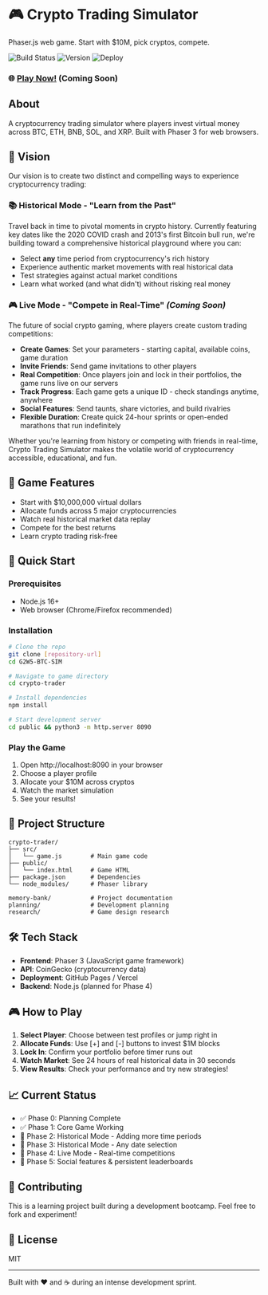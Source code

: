 # 🎮 Crypto Trading Simulator
Phaser.js web game. Start with $10M, pick cryptos, compete.

![Build Status](https://img.shields.io/badge/build-passing-brightgreen) ![Version](https://img.shields.io/badge/version-0.1.0-blue) ![Deploy](https://github.com/ryanmosz/crypto-trading-sim/actions/workflows/deploy.yml/badge.svg)

### 🌐 [Play Now!](https://ryanmosz.github.io/crypto-trading-sim/) (Coming Soon)

## About
A cryptocurrency trading simulator where players invest virtual money across BTC, ETH, BNB, SOL, and XRP. Built with Phaser 3 for web browsers.

## 🔮 Vision

Our vision is to create two distinct and compelling ways to experience cryptocurrency trading:

### 📚 Historical Mode - "Learn from the Past"
Travel back in time to pivotal moments in crypto history. Currently featuring key dates like the 2020 COVID crash and 2013's first Bitcoin bull run, we're building toward a comprehensive historical playground where you can:
- Select **any** time period from cryptocurrency's rich history
- Experience authentic market movements with real historical data
- Test strategies against actual market conditions
- Learn what worked (and what didn't) without risking real money

### 🎮 Live Mode - "Compete in Real-Time" *(Coming Soon)*
The future of social crypto gaming, where players create custom trading competitions:
- **Create Games**: Set your parameters - starting capital, available coins, game duration
- **Invite Friends**: Send game invitations to other players
- **Real Competition**: Once players join and lock in their portfolios, the game runs live on our servers
- **Track Progress**: Each game gets a unique ID - check standings anytime, anywhere
- **Social Features**: Send taunts, share victories, and build rivalries
- **Flexible Duration**: Create quick 24-hour sprints or open-ended marathons that run indefinitely

Whether you're learning from history or competing with friends in real-time, Crypto Trading Simulator makes the volatile world of cryptocurrency accessible, educational, and fun.

## 🎯 Game Features
- Start with $10,000,000 virtual dollars
- Allocate funds across 5 major cryptocurrencies
- Watch real historical market data replay
- Compete for the best returns
- Learn crypto trading risk-free

## 🚀 Quick Start

### Prerequisites
- Node.js 16+
- Web browser (Chrome/Firefox recommended)

### Installation
```bash
# Clone the repo
git clone [repository-url]
cd G2W5-BTC-SIM

# Navigate to game directory
cd crypto-trader

# Install dependencies
npm install

# Start development server
cd public && python3 -m http.server 8090
```

### Play the Game
1. Open http://localhost:8090 in your browser
2. Choose a player profile
3. Allocate your $10M across cryptos
4. Watch the market simulation
5. See your results!

## 📁 Project Structure
```
crypto-trader/
├── src/
│   └── game.js        # Main game code
├── public/
│   └── index.html     # Game HTML
├── package.json       # Dependencies
└── node_modules/      # Phaser library

memory-bank/           # Project documentation
planning/              # Development planning
research/              # Game design research
```

## 🛠 Tech Stack
- **Frontend**: Phaser 3 (JavaScript game framework)
- **API**: CoinGecko (cryptocurrency data)
- **Deployment**: GitHub Pages / Vercel
- **Backend**: Node.js (planned for Phase 4)

## 🎮 How to Play
1. **Select Player**: Choose between test profiles or jump right in
2. **Allocate Funds**: Use [+] and [-] buttons to invest $1M blocks
3. **Lock In**: Confirm your portfolio before timer runs out
4. **Watch Market**: See 24 hours of real historical data in 30 seconds
5. **View Results**: Check your performance and try new strategies!

## 📈 Current Status
- ✅ Phase 0: Planning Complete
- ✅ Phase 1: Core Game Working
- 🚧 Phase 2: Historical Mode - Adding more time periods
- 📅 Phase 3: Historical Mode - Any date selection
- 📅 Phase 4: Live Mode - Real-time competitions
- 📅 Phase 5: Social features & persistent leaderboards

## 🤝 Contributing
This is a learning project built during a development bootcamp. Feel free to fork and experiment!

## 📄 License
MIT

---

Built with ❤️ and ☕ during an intense development sprint. 